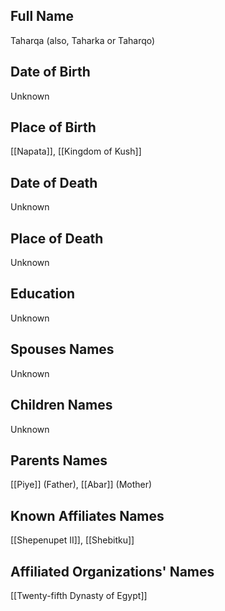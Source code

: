 ## Full Name
Taharqa (also, Taharka or Taharqo)

## Date of Birth
Unknown

## Place of Birth
[[Napata]], [[Kingdom of Kush]]

## Date of Death
Unknown

## Place of Death
Unknown

## Education
Unknown

## Spouses Names
Unknown

## Children Names
Unknown

## Parents Names
[[Piye]] (Father), [[Abar]] (Mother)

## Known Affiliates Names
[[Shepenupet II]], [[Shebitku]]

## Affiliated Organizations' Names
[[Twenty-fifth Dynasty of Egypt]]

